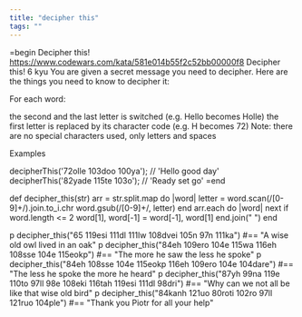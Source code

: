```yaml
---
title: "decipher this"
tags: ""
---
```


=begin
Decipher this!    <https://www.codewars.com/kata/581e014b55f2c52bb00000f8>
Decipher this!
6 kyu
You are given a secret message you need to decipher. Here are the things you need to know to decipher it:

For each word:

the second and the last letter is switched (e.g. Hello becomes Holle)
the first letter is replaced by its character code (e.g. H becomes 72)
Note: there are no special characters used, only letters and spaces

Examples

decipherThis('72olle 103doo 100ya'); // 'Hello good day'
decipherThis('82yade 115te 103o'); // 'Ready set go'
=end

def decipher_this(str)
 arr =  str.split.map do |word|
    letter = word.scan(/[0-9]+/).join.to_i.chr
    word.gsub(/[0-9]+/, letter)
  end
 arr.each do |word|
   next if word.length &lt;= 2
   word[1], word[-1] = word[-1], word[1]
 end.join(" ")
end  

p decipher_this("65 119esi 111dl 111lw 108dvei 105n 97n 111ka") #== "A wise old owl lived in an oak"
p decipher_this("84eh 109ero 104e 115wa 116eh 108sse 104e 115eokp") #== "The more he saw the less he spoke"
p decipher_this("84eh 108sse 104e 115eokp 116eh 109ero 104e 104dare") #== "The less he spoke the more he heard"
p decipher_this("87yh 99na 119e 110to 97ll 98e 108eki 116tah 119esi 111dl 98dri") #== "Why can we not all be like that wise old bird"
p decipher_this("84kanh 121uo 80roti 102ro 97ll 121ruo 104ple") #== "Thank you Piotr for all your help"
